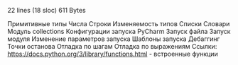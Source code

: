 22 lines (18 sloc)  611 Bytes

Примитивные типы
Числа
Строки
Изменяемость типов
Списки
Словари
Модуль collections
Конфигурации запуска PyCharm
Запуск файла
Запуск модуля
Изменение параметров запуска
Шаблоны запуска
Дебаггинг
Точки останова
Отладка по шагам
Отладка по выражениям
Ссылки:
https://docs.python.org/3/library/functions.html - встроенные функции

